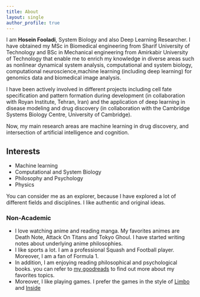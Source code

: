 ```yaml
---
title: About
layout: single
author_profile: true                                                        
---
```


I am **Hosein Fooladi**, System Biology and also Deep Learning Researcher. I have obtained my MSc in Biomedical engineering from 
Sharif University of Technology and BSc in Mechanical engineering from Amirkabir University of Technology 
that enable me to enrich my knowledge in diverse areas such as nonlinear dynamical system analysis, 
computational and system biology, computational neuroscience,machine learning (including deep learning) for genomics data and biomedical image analysis.  

I have been actively involved in different projects including cell fate specification and pattern formation during development
(in collaboration with Royan Institute, Tehran, Iran) and the application of deep learning in disease modeling and drug discovery
(in collaboration with the Cambridge Systems Biology Centre, University of Cambridge).

Now, my main research areas are machine learning in drug discovery, and intersection of artificial intelligence and cognition.

## Interests

- Machine learning
- Computational and System Biology
- Philosophy and Psychology
- Physics
 
You can consider me as an explorer, because I have explored a lot of different fields and disciplines. I like authentic and original ideas.

### Non-Academic

- I love watching anime and reading manga. My favorites animes are Death Note, Attack On Titans and Tokyo Ghoul. I have started writing notes about underlying anime philosophies.
- I like sports a lot. I am a professional Squash and Football player. Moreover, I am a fan of Formula 1.
- In addition, I am enjoying reading philosophical and psychological books. you can refer to [my goodreads](https://www.goodreads.com/user/show/75993307-hosein-fooladi) to find out more about my favorites topics.
- Moreover, I like playing games. I prefer the games in the style of [Limbo](https://playdead.com/games/limbo/) and [Inside](https://playdead.com/games/inside/)
 